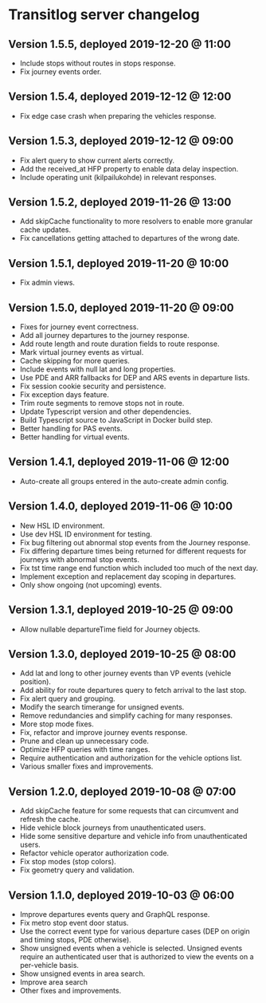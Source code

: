 # Transitlog server changelog

## Version 1.5.5, deployed 2019-12-20 @ 11:00

- Include stops without routes in stops response.
- Fix journey events order.

## Version 1.5.4, deployed 2019-12-12 @ 12:00

- Fix edge case crash when preparing the vehicles response.

## Version 1.5.3, deployed 2019-12-12 @ 09:00

- Fix alert query to show current alerts correctly.
- Add the received_at HFP property to enable data delay inspection.
- Include operating unit (kilpailukohde) in relevant responses.

## Version 1.5.2, deployed 2019-11-26 @ 13:00

- Add skipCache functionality to more resolvers to enable more granular cache updates.
- Fix cancellations getting attached to departures of the wrong date.

## Version 1.5.1, deployed 2019-11-20 @ 10:00

- Fix admin views.

## Version 1.5.0, deployed 2019-11-20 @ 09:00

- Fixes for journey event correctness.
- Add all journey departures to the journey response.
- Add route length and route duration fields to route response.
- Mark virtual journey events as virtual.
- Cache skipping for more queries.
- Include events with null lat and long properties.
- Use PDE and ARR fallbacks for DEP and ARS events in departure lists.
- Fix session cookie security and persistence.
- Fix exception days feature.
- Trim route segments to remove stops not in route.
- Update Typescript version and other dependencies.
- Build Typescript source to JavaScript in Docker build step.
- Better handling for PAS events.
- Better handling for virtual events.

## Version 1.4.1, deployed 2019-11-06 @ 12:00

- Auto-create all groups entered in the auto-create admin config.

## Version 1.4.0, deployed 2019-11-06 @ 10:00

- New HSL ID environment.
- Use dev HSL ID environment for testing.
- Fix bug filtering out abnormal stop events from the Journey response.
- Fix differing departure times being returned for different requests for journeys with abnormal stop events.
- Fix tst time range end function which included too much of the next day.
- Implement exception and replacement day scoping in departures.
- Only show ongoing (not upcoming) events.

## Version 1.3.1, deployed 2019-10-25 @ 09:00

- Allow nullable departureTime field for Journey objects.

## Version 1.3.0, deployed 2019-10-25 @ 08:00

- Add lat and long to other journey events than VP events (vehicle position).
- Add ability for route departures query to fetch arrival to the last stop.
- Fix alert query and grouping.
- Modify the search timerange for unsigned events.
- Remove redundancies and simplify caching for many responses.
- More stop mode fixes.
- Fix, refactor and improve journey events response.
- Prune and clean up unnecessary code.
- Optimize HFP queries with time ranges.
- Require authentication and authorization for the vehicle options list.
- Various smaller fixes and improvements.

## Version 1.2.0, deployed 2019-10-08 @ 07:00

- Add skipCache feature for some requests that can circumvent and refresh the cache.
- Hide vehicle block journeys from unauthenticated users.
- Hide some sensitive departure and vehicle info from unauthenticated users.
- Refactor vehicle operator authorization code.
- Fix stop modes (stop colors).
- Fix geometry query and validation.

## Version 1.1.0, deployed 2019-10-03 @ 06:00

- Improve departures events query and GraphQL response.
- Fix metro stop event door status.
- Use the correct event type for various departure cases (DEP on origin and timing stops, PDE otherwise).
- Show unsigned events when a vehicle is selected. Unsigned events require an authenticated user that is authorized to view the events on a per-vehicle basis.
- Show unsigned events in area search.
- Improve area search
- Other fixes and improvements.
